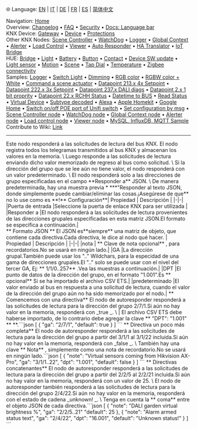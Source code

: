🌐 Language: [EN](/node-red-contrib-knx-ultimate/wiki/KNXAutoResponder) | [IT](/node-red-contrib-knx-ultimate/wiki/it-KNXAutoResponder) | [DE](/node-red-contrib-knx-ultimate/wiki/de-KNXAutoResponder) | [FR](/node-red-contrib-knx-ultimate/wiki/fr-KNXAutoResponder) | [ES](/node-red-contrib-knx-ultimate/wiki/es-KNXAutoResponder) | [简体中文](/node-red-contrib-knx-ultimate/wiki/zh-CN-KNXAutoResponder)
<!-- NAV START -->
Navigation: [Home](/node-red-contrib-knx-ultimate/wiki/Home)  
Overview: [Changelog](https://github.com/Supergiovane/node-red-contrib-knx-ultimate/blob/master/CHANGELOG.md) • [FAQ](/node-red-contrib-knx-ultimate/wiki/FAQ-Troubleshoot) • [Security](/node-red-contrib-knx-ultimate/wiki/SECURITY) • [Docs: Language bar](/node-red-contrib-knx-ultimate/wiki/Docs-Language-Bar)  
KNX Device: [Gateway](/node-red-contrib-knx-ultimate/wiki/Gateway-configuration) • [Device](/node-red-contrib-knx-ultimate/wiki/Device) • [Protections](/node-red-contrib-knx-ultimate/wiki/Protections)  
Other KNX Nodes: [Scene Controller](/node-red-contrib-knx-ultimate/wiki/SceneController-Configuration) • [WatchDog](/node-red-contrib-knx-ultimate/wiki/WatchDog-Configuration) • [Logger](/node-red-contrib-knx-ultimate/wiki/Logger-Configuration) • [Global Context](/node-red-contrib-knx-ultimate/wiki/GlobalVariable) • [Alerter](/node-red-contrib-knx-ultimate/wiki/Alerter-Configuration) • [Load Control](/node-red-contrib-knx-ultimate/wiki/LoadControl-Configuration) • [Viewer](/node-red-contrib-knx-ultimate/wiki/knxUltimateViewer) • [Auto Responder](/node-red-contrib-knx-ultimate/wiki/KNXAutoResponder) • [HA Translator](/node-red-contrib-knx-ultimate/wiki/HATranslator) • [IoT Bridge](/node-red-contrib-knx-ultimate/wiki/IoT-Bridge-Configuration)  
HUE: [Bridge](/node-red-contrib-knx-ultimate/wiki/HUE+Bridge+configuration) • [Light](/node-red-contrib-knx-ultimate/wiki/HUE+Light) • [Battery](/node-red-contrib-knx-ultimate/wiki/HUE+Battery) • [Button](/node-red-contrib-knx-ultimate/wiki/HUE+Button) • [Contact](/node-red-contrib-knx-ultimate/wiki/HUE+Contact+sensor) • [Device SW update](/node-red-contrib-knx-ultimate/wiki/HUE+Device+software+update) • [Light sensor](/node-red-contrib-knx-ultimate/wiki/HUE+Light+sensor) • [Motion](/node-red-contrib-knx-ultimate/wiki/HUE+Motion) • [Scene](/node-red-contrib-knx-ultimate/wiki/HUE+Scene) • [Tap Dial](/node-red-contrib-knx-ultimate/wiki/HUE+Tapdial) • [Temperature](/node-red-contrib-knx-ultimate/wiki/HUE+Temperature+sensor) • [Zigbee connectivity](/node-red-contrib-knx-ultimate/wiki/HUE+Zigbee+connectivity)  
Samples: [Logger](/node-red-contrib-knx-ultimate/wiki/Logger-Sample) • [Switch Light](/node-red-contrib-knx-ultimate/wiki/-Sample---Switch-light) • [Dimming](/node-red-contrib-knx-ultimate/wiki/-Sample---Dimming) • [RGB color](/node-red-contrib-knx-ultimate/wiki/-Sample---RGB-Color) • [RGBW color + White](/node-red-contrib-knx-ultimate/wiki/-Sample---RGBW-Color-plus-White) • [Command a scene actuator](/node-red-contrib-knx-ultimate/wiki/-Sample---Control-a-scene-actuator) • [Datapoint 213.x 4x Setpoint](/node-red-contrib-knx-ultimate/wiki/-Sample---DPT213) • [Datapoint 222.x 3x Setpoint](/node-red-contrib-knx-ultimate/wiki/-Sample---DPT222) • [Datapoint 237.x DALI diags](/node-red-contrib-knx-ultimate/wiki/-Sample---DPT237) • [Datapoint 2.x 1 bit proprity](/node-red-contrib-knx-ultimate/wiki/-Sample---DPT2) • [Datapoint 22.x RCHH Status](/node-red-contrib-knx-ultimate/wiki/-Sample---DPT22) • [Datetime to BUS](/node-red-contrib-knx-ultimate/wiki/-Sample---DateTime-to-BUS) • [Read Status](/node-red-contrib-knx-ultimate/wiki/-Sample---Read-value-from-Device) • [Virtual Device](/node-red-contrib-knx-ultimate/wiki/-Sample---Virtual-Device) • [Subtype decoded](/node-red-contrib-knx-ultimate/wiki/-Sample---Subtype) • [Alexa](/node-red-contrib-knx-ultimate/wiki/-Sample---Alexa) • [Apple Homekit](/node-red-contrib-knx-ultimate/wiki/-Sample---Apple-Homekit) • [Google Home](/node-red-contrib-knx-ultimate/wiki/-Sample---Google-Assistant) • [Switch on/off POE port of Unifi switch](/node-red-contrib-knx-ultimate/wiki/-Sample---UnifiPOE) • [Set configuration by msg](/node-red-contrib-knx-ultimate/wiki/-Sample-setConfig) • [Scene Controller node](/node-red-contrib-knx-ultimate/wiki/Sample-Scene-Node) • [WatchDog node](/node-red-contrib-knx-ultimate/wiki/-Sample---WatchDog) • [Global Context node](/node-red-contrib-knx-ultimate/wiki/SampleGlobalContextNode) • [Alerter node](/node-red-contrib-knx-ultimate/wiki/SampleAlerter) • [Load control node](/node-red-contrib-knx-ultimate/wiki/SampleLoadControl) • [Viewer node](/node-red-contrib-knx-ultimate/wiki/knxUltimateViewer) • [MySQL, InfluxDB, MQTT Sample](/node-red-contrib-knx-ultimate/wiki/Sample-KNX2MQTT-KNX2MySQL-KNX2InfluxDB)  
Contribute to Wiki: [Link](/node-red-contrib-knx-ultimate/wiki/Manage-Wiki)
<!-- NAV END -->
---
<p> Este nodo responderá a las solicitudes de lectura del bus KNX.
El nodo registra todos los telegramas transmitidos al bus KNX y almacenan los valores en la memoria. \
Luego responde a las solicitudes de lectura enviando dicho valor memorizado de regreso al bus como solicitud. \
Si la dirección del grupo que se lee aún no tiene valor, el nodo responderá con un valor predeterminado. \
El nodo responderá solo a las direcciones de grupo especificadas en el campo **Responder a** JSON. \
De manera predeterminada, hay una muestra previa * ***"Responder al texto JSON, donde simplemente puede cambiar/eliminar las cosas.¡Asegúrese de que** no lo use como es **!** Configuración**| Propiedad | Descripción |
|-|-|
|Puerta de entrada |Seleccione la puerta de enlace KNX para ser utilizada |
|Responder a |El nodo responderá a las solicitudes de lectura provenientes de las direcciones grupales especificadas en esta matriz JSON.El formato se especifica a continuación.|
<br/> ** Formato JSON ** El JSON es**siempre** una matriz de objeto, que contiene cada directiva.Cada directiva, le dice al nodo qué hacer.
| Propiedad | Descripción |
|-|-|
|nota | ** Clave de nota opcional** , para recordatorios.No se usará en ningún lado.|
|GA |La dirección grupal.También puede usar los ".." Wildchars, para la especidad de una gama de direcciones grupales.El ".." solo se puede usar con el nivel del tercer GA, Ej: ** 1/1/0..257** .Vea las muestras a continuación.|
|DPT |El punto de datos de la dirección del grupo, en el formato "1.001".Es ** opcional** Si se ha importado el archivo CSV ETS.|
|predeterminado |El valor enviado al bus en respuesta a una solicitud de lectura, cuando el valor de la dirección del grupo aún no ha sido memorizado por el nodo.| ** Comencemos con una directiva** El nodo de autoresponder responderá a las solicitudes de lectura para la dirección del grupo 2/7/1.Si aún no hay valor en la memoria, responderá con _true _. \ |
El archivo CSV ETS debe haberse importado, de lo contrario debe agregar la clave ** "DPT": "1.001" ** **.```json
[
    {
        "ga": "2/7/1",
        "default": true
    }
]
``` ** Directiva un poco más completa** El nodo de autoresponder responderá a las solicitudes de lectura para la dirección del grupo a partir del 3/1/1 al 3/1/22 incluida.Si aún no hay valor en la memoria, responderá con _false _. \
También hay una clave ** Nota** , simplemente como una nota de recordatorio.No se usará en ningún lado.```json
[
    {
        "note": "Virtual sensors coming from Hikvision AX-Pro",
        "ga": "3/1/1..22",
        "dpt": "1.001",
        "default": false
    }
]
``` ** Directivas concatenantes** El nodo de autoresponder responderá a las solicitudes de lectura para la dirección del grupo a partir del 2/2/5 al 2/2/21 incluida.Si aún no hay valor en la memoria, responderá con un valor de 25. \
El nodo de autoresponder también responderá a las solicitudes de lectura para la dirección del grupo 2/4/22.Si aún no hay valor en la memoria, responderá con el estado de cadena _unknown! _. \
Tenga en cuenta la ** coma** entre el objeto JSON de cada directiva.```json
[
    {
        "note": "DALI garden virtual brightness %",
        "ga": "2/2/5..21"
        "default": 25
    },
    {
        "note": "Alarm armed status text",
        "ga": "2/4/22",
        "dpt": "16.001",
        "default": "Unknown status!"
    }
]
```<br/>